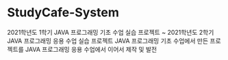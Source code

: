 # StudyCafe-System
2021학년도 1학기 JAVA 프로그래밍 기초 수업 실습 프로젝트 ~ 2021학년도 2학기 JAVA 프로그래밍 응용 수업 실습 프로젝트
JAVA 프로그래밍 기초 수업에서 만든 프로젝트를 JAVA 프로그래밍 응용 수업에서 이어서 제작 및 발전
